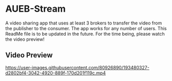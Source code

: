 # AUEB-Stream
A video sharing app that uses at least 3 brokers to transfer the video from the publisher to the consumer. The app works for any number of users.
This ReadMe file is to be updated in the future. For the time being, please watch the video preview!
## Video Preview
https://user-images.githubusercontent.com/80926890/193480327-d2802bf4-3042-4920-889f-170d201f119c.mp4
